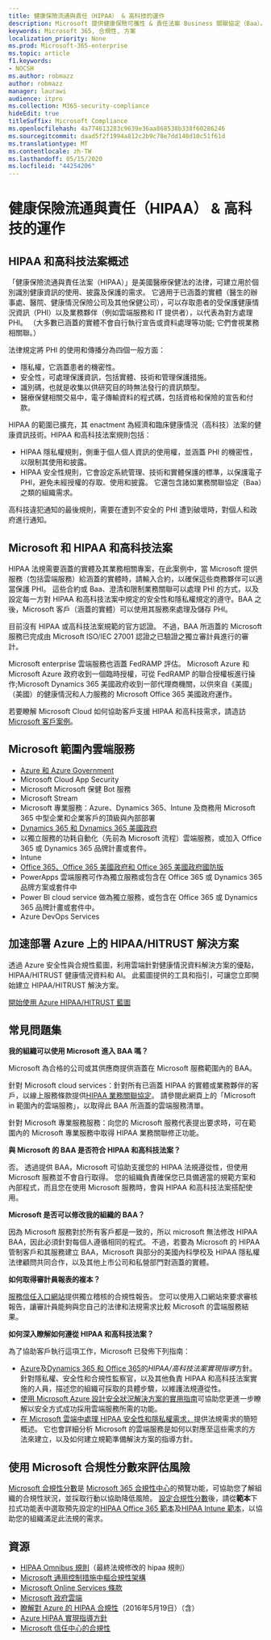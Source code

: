 ```yaml
---
title: 健康保險流通與責任（HIPAA） & 高科技的運作
description: Microsoft 提供健康保險可攜性 & 責任法案 Business 關聯協定（Baa）。
keywords: Microsoft 365, 合規性, 方案
localization_priority: None
ms.prod: Microsoft-365-enterprise
ms.topic: article
f1.keywords:
- NOCSH
ms.author: robmazz
author: robmazz
manager: laurawi
audience: itpro
ms.collection: M365-security-compliance
hideEdit: true
titleSuffix: Microsoft Compliance
ms.openlocfilehash: 4a774613283c9639e36aa868538b338f60286246
ms.sourcegitcommit: daad5f2f1994a812c2b9c78e7dd148d10c51f61d
ms.translationtype: MT
ms.contentlocale: zh-TW
ms.lasthandoff: 05/15/2020
ms.locfileid: "44254206"
---
```

# <a name="health-insurance-portability-and-accountability-hipaa--hitech-acts"></a>健康保險流通與責任（HIPAA） & 高科技的運作

## <a name="hipaa-and-the-hitech-act-overview"></a>HIPAA 和高科技法案概述

「健康保險流通與責任法案（HIPAA）」是美國醫療保健法的法律，可建立用於個別識別健康資訊的使用、披露及保護的需求。 它適用于已涵蓋的實體（醫生的辦事處、醫院、健康情況保險公司及其他保健公司），可以存取患者的受保護健康情況資訊（PHI）以及業務夥伴（例如雲端服務和 IT 提供者），以代表為對方處理 PHI。 （大多數已涵蓋的實體不會自行執行宣告或資料處理等功能; 它們會視業務相關聯。）

法律規定將 PHI 的使用和傳播分為四個一般方面：

- 隱私權，它涵蓋患者的機密性。
- 安全性，可處理保護資訊，包括實體、技術和管理保護措施。
- 識別碼，也就是收集以供研究目的時無法發行的資訊類型。
- 醫療保健相關交易中，電子傳輸資料的程式碼，包括資格和保險的宣告和付款。

HIPAA 的範圍已擴充，其 enactment 為經濟和臨床健康情況（高科技）法案的健康資訊技術。HIPAA 和高科技法案規則包括：

- HIPAA 隱私權規則，側重于個人個人資訊的使用權，並涵蓋 PHI 的機密性，以限制其使用和披露。
- HIPAA 安全性規則，它會設定系統管理、技術和實體保護的標準，以保護電子 PHI，避免未經授權的存取、使用和披露。 它還包含諸如業務關聯協定（Baa）之類的組織需求。

高科技違犯通知的最後規則，需要在遭到不安全的 PHI 遭到破壞時，對個人和政府進行通知。

## <a name="microsoft-and-hipaa-and-the-hitech-act"></a>Microsoft 和 HIPAA 和高科技法案

HIPAA 法規需要涵蓋的實體及其業務相關專案，在此案例中，當 Microsoft 提供服務（包括雲端服務）給涵蓋的實體時，請輸入合約，以確保這些商務夥伴可以適當保護 PHI。 這些合約或 Baa、澄清和限制業務關聯可以處理 PHI 的方式，以及設定每一方對 HIPAA 和高科技法案中規定的安全性和隱私權規定的遵守。BAA 之後，Microsoft 客戶（涵蓋的實體）可以使用其服務來處理及儲存 PHI。

目前沒有 HIPAA 或高科技法案規範的官方認證。 不過，BAA 所涵蓋的 Microsoft 服務已完成由 Microsoft ISO/IEC 27001 認證之已驗證之獨立審計員進行的審計。

Microsoft enterprise 雲端服務也涵蓋 FedRAMP 評估。 Microsoft Azure 和 Microsoft Azure 政府收到一個臨時授權，可從 FedRAMP 的聯合授權板進行操作;Microsoft Dynamics 365 美國政府收到一部代理商機關，以供來自《美國」（美國）的健康情況和人力服務的 Microsoft Office 365 美國政府運作。

若要瞭解 Microsoft Cloud 如何協助客戶支援 HIPAA 和高科技需求，請造訪[Microsoft 客戶案例](https://customers.microsoft.com)。

## <a name="microsoft-in-scope-cloud-services"></a>Microsoft 範圍內雲端服務

- [Azure 和 Azure Government](https://aka.ms/AzureCompliance)
- Microsoft Cloud App Security
- Microsoft Microsoft 保健 Bot 服務
- Microsoft Stream
- Microsoft 專業服務：Azure、Dynamics 365、Intune 及商務用 Microsoft 365 中型企業和企業客戶的頂級與內部部署
- [Dynamics 365 和 Dynamics 365 美國政府](https://aka.ms/d365-compliance-list)
- 以獨立服務的功耗自動化（先前為 Microsoft 流程）雲端服務，或加入 Office 365 或 Dynamics 365 品牌計畫或套件。
- Intune
- [Office 365、Office 365 美國政府和 Office 365 美國政府國防版](https://go.microsoft.com/fwlink/p/?LinkID=2077751)
- PowerApps 雲端服務可作為獨立服務或包含在 Office 365 或 Dynamics 365 品牌方案或套件中
- Power BI cloud service 做為獨立服務，或包含在 Office 365 或 Dynamics 365 品牌計畫或套件中。
- Azure DevOps Services

## <a name="accelerate-your-deployment-of-hipaahitrust-solutions-on-azure"></a>加速部署 Azure 上的 HIPAA/HITRUST 解決方案

透過 Azure 安全性與合規性藍圖，利用雲端針對健康情況資料解決方案的優點，HIPAA/HITRUST 健康情況資料和 AI。 此藍圖提供的工具和指引，可讓您立即開始建立 HIPAA/HITRUST 解決方案。

[開始使用 Azure HIPAA/HITRUST 藍圖](https://docs.microsoft.com/azure/governance/blueprints/samples/hipaa-hitrust/)

## <a name="frequently-asked-questions"></a>常見問題集

**我的組織可以使用 Microsoft 進入 BAA 嗎？**

Microsoft 為合格的公司或其供應商提供涵蓋在 Microsoft 服務範圍內的 BAA。

針對 Microsoft cloud services：針對所有已涵蓋 HIPAA 的實體或業務夥伴的客戶，以線上服務條款提供[HIPAA 業務關聯協定](https://aka.ms/BAA)。 請參閱此網頁上的「Microsoft in 範圍內的雲端服務」，以取得此 BAA 所涵蓋的雲端服務清單。

針對 Microsoft 專業服務服務：向您的 Microsoft 服務代表提出要求時，可在範圍內的 Microsoft 專業服務中取得 HIPAA 業務關聯修正功能。

**與 Microsoft 的 BAA 是否符合 HIPAA 和高科技法案？**

否。 透過提供 BAA，Microsoft 可協助支援您的 HIPAA 法規遵從性，但使用 Microsoft 服務並不會自行取得。 您的組織負責確保您已具備適當的規範方案和內部程式，而且您在使用 Microsoft 服務時，會與 HIPAA 和高科技法案搭配使用。

**Microsoft 是否可以修改我的組織的 BAA？**

因為 Microsoft 服務對於所有客戶都是一致的，所以 microsoft 無法修改 HIPAA BAA，因此必須針對每個人遵循相同的程式。 不過，若要為 Microsoft 的 HIPAA 管制客戶和其服務建立 BAA，Microsoft 與部分的美國內科學校及 HIPAA 隱私權法律顧問共同合作，以及其他上市公司和私營部門對涵蓋的實體。

**如何取得審計員報表的複本？**

[服務信任入口網站](https://www.microsoft.com/trustcenter/STP/default.aspx)提供獨立稽核的合規性報告。 您可以使用入口網站來要求審核報告，讓審計員能夠與您自己的法律和法規需求比較 Microsoft 的雲端服務結果。

**如何深入瞭解如何遵從 HIPAA 和高科技法案？**

為了協助客戶執行這項工作，Microsoft 已發佈下列指南：

- [Azure](https://aka.ms/azurehipaaguidance)及[Dynamics 365 和 Office 365](https://go.microsoft.com/fwlink/?LinkID=257510)的*HIPAA/高科技法案實現指導*方針。 針對隱私權、安全性和合規性監察官，以及其他負責 HIPAA 和高科技法案實施的人員，描述您的組織可採取的具體步驟，以維護法規遵從性。
- [使用 Microsoft Azure 設計安全狀況解決方案的實用指南](https://aka.ms/azureindustrysecurity)可協助您更進一步瞭解以安全方式成功採用雲端服務所需的功能。
- [在 Microsoft 雲端中處理 HIPAA 安全性和隱私權需求，](https://smb.blob.core.windows.net/smbproduction/Content/Microsoft_Cloud_Healthcare_HIPAA_Security_Privacy.pdf)提供法規需求的簡短概述。 它也會詳細分析 Microsoft 的雲端服務是如何以對應至這些需求的方法來建立，以及如何建立規範準備解決方案的指導方針。

## <a name="use-microsoft-compliance-score-to-assess-your-risk"></a>使用 Microsoft 合規性分數來評估風險

[Microsoft 合規性分數](compliance-score.md)是 [Microsoft 365 合規性中心](microsoft-365-compliance-center.md)的預覽功能，可協助您了解組織的合規性狀況，並採取行動以協助降低風險。 [設定合規性分數](compliance-score-setup.md)後，請從**範本**下拉式功能表中選取預先設定的[HIPAA Office 365 範本](https://go.microsoft.com/fwlink/?linkid=2118005)及[HIPAA Intune 範本](https://go.microsoft.com/fwlink/?linkid=2118006)，以協助您的組織滿足此法規的需求。

## <a name="resources"></a>資源

- [HIPAA Omnibus 規則](https://aka.ms/HIPAA-omnibus)（最終法規修改的 hipaa 規則）
- [Microsoft 通用控制措施中樞合規性架構](https://www.microsoft.com/trustcenter/common-controls-hub)
- [Microsoft Online Services 條款](https://aka.ms/Online-Services-Terms)
- [Microsoft 政府雲端](https://go.microsoft.com/fwlink/p/?linkid=2087246)
- [瞭解對 Azure 的 HIPAA 合規性](https://www.youtube.com/embed/6ptdye1LZ5k?autoplay=0)（2016年5月19日）（含）
- [Azure HIPAA 實現指導方針](https://aka.ms/azure-hipaa-guide)
- [Microsoft 信任中心的合規性](https://www.microsoft.com/trust-center/compliance/compliance-overview)
